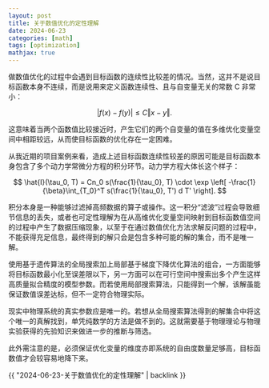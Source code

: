 ```yaml
---
layout: post
title: 关于数值优化的定性理解
date: 2024-06-23
categories: [math]
tags: [optimization]
mathjax: true
---
```


做数值优化的过程中会遇到目标函数的连续性比较差的情况。当然，这并不是说目标函数本身不连续，而是说用来定义函数连续性、且与自变量无关的常数 C 非常小：

$$
\vert f(x) - f(y) \vert \leq C \Vert x - y \Vert.
$$

这意味着当两个函数值比较接近时，产生它们的两个自变量的值在多维优化变量空间中相距较远，从而使目标函数的优化存在一定困难。

从我近期的项目案例来看，造成上述目标函数连续性较差的原因可能是目标函数本身包含了多个动力学常微分方程的积分环节。动力学方程大体长这个样子：

$$
\hat{I}(\tau_0, T) = Cn_0 s(\frac{1}{\tau_0}, T) \cdot \exp \left[ -\frac{1}{\beta}\int_{T_0}^T s(\frac{1}{\tau_0}, T') d T' \right].
$$

积分本身是一种能够过滤掉高频数据的算子或操作。这一积分“滤波”过程会导致细节信息的丢失，或者也可定性理解为在从高维优化变量空间映射到目标函数值空间的过程中产生了数据压缩现象，以至于在通过数值优化方法求解反问题的过程中，不能获得充足信息，最终得到的解只会是包含多种可能的解的集合，而不是唯一解。

使用基于遗传算法的全局搜索加上局部基于梯度下降优化算法的组合，一方面能够将目标函数最小化至误差限以下，另一方面可以在可行空间中搜索出多个产生这样高质量拟合精度的模型参数。而若使用局部搜索算法，只能得到一个解，该解虽能保证数值误差达标，但不一定符合物理实际。

现实中物理系统的真实参数应是唯一的。若想从全局搜索算法得到的解集合中将这个唯一的真解找到，单凭纯数学的方法是做不到的。这就需要基于物理理论与物理实验获得的先验知识来做进一步的推断与筛选。

此外需注意的是，必须保证优化变量的维度亦即系统的自由度数量足够高，目标函数值才会较容易地降下来。

{{ "2024-06-23-关于数值优化的定性理解" | backlink }}
